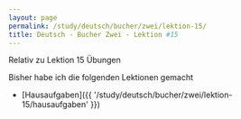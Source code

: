 ```yaml
---
layout: page
permalink: /study/deutsch/bucher/zwei/lektion-15/
title: Deutsch - Bucher Zwei - Lektion #15
---
```


Relativ zu Lektion 15 Übungen

Bisher habe ich die folgenden Lektionen gemacht

* [Hausaufgaben]({{ '/study/deutsch/bucher/zwei/lektion-15/hausaufgaben' }})
